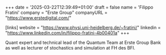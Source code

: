 +++
date = '2025-03-22T12:39:49+01:00'
draft = false
name = 'Filippo Fratini'
company = "Erste Group"
companyURL = "https://www.erstedigital.com/"

[links]
website = "https://www.physi.uni-heidelberg.de/~fratini/"
linkedin = "https://www.linkedin.com/in/filippo-fratini-4b00401a"
+++

Quant expert and technical lead of the Quantum Team at Erste Group Bank as well as lecturer of stochastics and simulation at FH des BFI.

